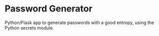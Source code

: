 # Password Generator

Python/Flask app to generate passwords with a good entropy, using the Python secrets module.